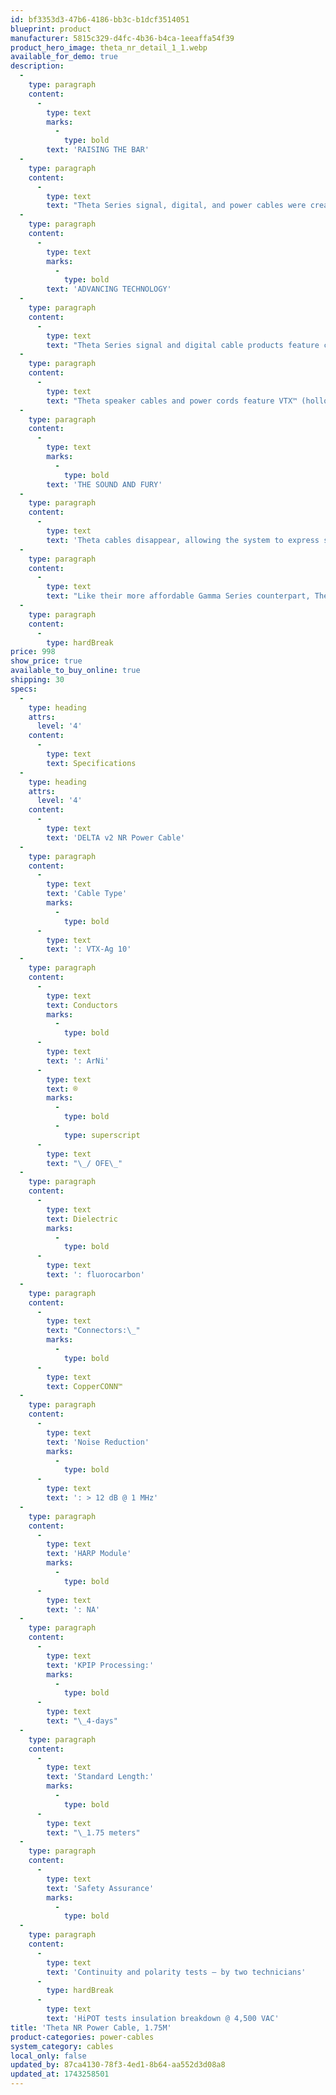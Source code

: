 ```yaml
---
id: bf3353d3-47b6-4186-bb3c-b1dcf3514051
blueprint: product
manufacturer: 5815c329-d4fc-4b36-b4ca-1eeaffa54f39
product_hero_image: theta_nr_detail_1_1.webp
available_for_demo: true
description:
  -
    type: paragraph
    content:
      -
        type: text
        marks:
          -
            type: bold
        text: 'RAISING THE BAR'
  -
    type: paragraph
    content:
      -
        type: text
        text: "Theta Series signal, digital, and power cables were created using scientific innovation that has established Shunyata Research as a key contributor to the world's top recording studios and heart-surgery labs. Each component, material, and conductor within the Theta Series is custom-designed to extend the boundaries of signal resolution, even when compared to cost-no-object products. Theta Series products further expand upon Shunyata Research's legacy of delivering uncompromising performance at prices that raise expectations for all products in their category."
  -
    type: paragraph
    content:
      -
        type: text
        marks:
          -
            type: bold
        text: 'ADVANCING TECHNOLOGY'
  -
    type: paragraph
    content:
      -
        type: text
        text: "Theta Series signal and digital cable products feature continuous-cast Ohno copper. Ohno copper is an ultra-pure conductor drawn using heated molds that cast the wire into a singular crystalline structure. The Ohno conductors used in the Theta Series are then extruded with a fluorocarbon dielectric and custom-shielding elements using Shunyata Research's exclusive PMZ (Precision Matched Impedance) process. This extrusion method tightens the tolerances of the conductor surface, dielectric and the precision placement of the shield. To achieve these finely drawn tolerances, the extrusion and braiding machines must be run at one-quarter normal speed during the manufacturing process."
  -
    type: paragraph
    content:
      -
        type: text
        text: "Theta speaker cables and power cords feature VTX™ (hollow core) and VTX-Ag™ (pure silver center) conductors, respectively, both with an outer layer of ultra-pure OFE copper for enhanced performance. Finally, all Theta cables are conditioned for 4-days using Shunyata Research's advanced Kinetic Phase Inversion Process™ (KPIPv2™), which conditions conductor metals at a molecular level. Theta Series cables are terminated with Shunyata's custom-designed connectors and cold-soldered terminals. These custom-designed attributes elevate Theta Series performance far beyond expectation, regardless of cost."
  -
    type: paragraph
    content:
      -
        type: text
        marks:
          -
            type: bold
        text: 'THE SOUND AND FURY'
  -
    type: paragraph
    content:
      -
        type: text
        text: 'Theta cables disappear, allowing the system to express sudden dynamic shifts in timing and frequency extension with effortlessness and nuance. A loom of Theta cables allows a complex system of electronics and speakers to speak with a single coherent voice.'
  -
    type: paragraph
    content:
      -
        type: text
        text: "Like their more affordable Gamma Series counterpart, Theta cables imbue the system with an unassailable sense of coherence, as if everything is in focus, without distortion or hard transients. There is an absence of perceived noise, allowing spectral and textural subtlety to come to the fore. Unlike common copper cables, Theta Series cables deliver explosive dynamics and pitch perfect frequency extension, even when compared to far more expensive cables. Theta's larger gauge VTX™ conductors add weight, dimensionality and an expansive, room-filling sound-stage."
  -
    type: paragraph
    content:
      -
        type: hardBreak
price: 998
show_price: true
available_to_buy_online: true
shipping: 30
specs:
  -
    type: heading
    attrs:
      level: '4'
    content:
      -
        type: text
        text: Specifications
  -
    type: heading
    attrs:
      level: '4'
    content:
      -
        type: text
        text: 'DELTA v2 NR Power Cable'
  -
    type: paragraph
    content:
      -
        type: text
        text: 'Cable Type'
        marks:
          -
            type: bold
      -
        type: text
        text: ': VTX-Ag 10'
  -
    type: paragraph
    content:
      -
        type: text
        text: Conductors
        marks:
          -
            type: bold
      -
        type: text
        text: ': ArNi'
      -
        type: text
        text: ®
        marks:
          -
            type: bold
          -
            type: superscript
      -
        type: text
        text: "\_/ OFE\_"
  -
    type: paragraph
    content:
      -
        type: text
        text: Dielectric
        marks:
          -
            type: bold
      -
        type: text
        text: ': fluorocarbon'
  -
    type: paragraph
    content:
      -
        type: text
        text: "Connectors:\_"
        marks:
          -
            type: bold
      -
        type: text
        text: CopperCONN™
  -
    type: paragraph
    content:
      -
        type: text
        text: 'Noise Reduction'
        marks:
          -
            type: bold
      -
        type: text
        text: ': > 12 dB @ 1 MHz'
  -
    type: paragraph
    content:
      -
        type: text
        text: 'HARP Module'
        marks:
          -
            type: bold
      -
        type: text
        text: ': NA'
  -
    type: paragraph
    content:
      -
        type: text
        text: 'KPIP Processing:'
        marks:
          -
            type: bold
      -
        type: text
        text: "\_4-days"
  -
    type: paragraph
    content:
      -
        type: text
        text: 'Standard Length:'
        marks:
          -
            type: bold
      -
        type: text
        text: "\_1.75 meters"
  -
    type: paragraph
    content:
      -
        type: text
        text: 'Safety Assurance'
        marks:
          -
            type: bold
  -
    type: paragraph
    content:
      -
        type: text
        text: 'Continuity and polarity tests – by two technicians'
      -
        type: hardBreak
      -
        type: text
        text: 'HiPOT tests insulation breakdown @ 4,500 VAC'
title: 'Theta NR Power Cable, 1.75M'
product-categories: power-cables
system_category: cables
local_only: false
updated_by: 87ca4130-78f3-4ed1-8b64-aa552d3d08a8
updated_at: 1743258501
---
```

